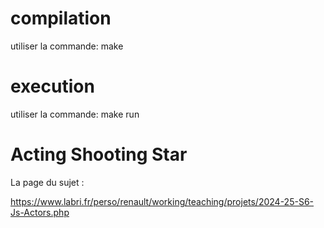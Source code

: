 # compilation
utiliser la commande:
make

# execution
utiliser la commande:
make run

# Acting Shooting Star

La page du sujet :

<https://www.labri.fr/perso/renault/working/teaching/projets/2024-25-S6-Js-Actors.php>
